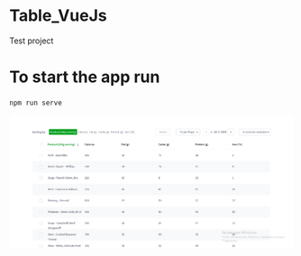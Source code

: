 # Table_VueJs
Test project


# To start the app run 

  `npm run serve`

![](https://github.com/KamilLatipov/Table_VueJs/raw/master/src/assets/img/image.png)

